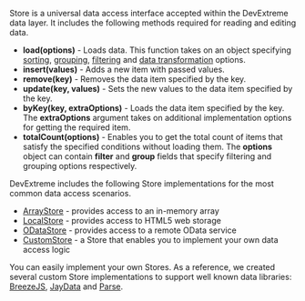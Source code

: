 Store is a universal data access interface accepted within the DevExtreme data layer. It includes the following methods required for reading and editing data.

- **load(options)** - Loads data. This function takes on an object specifying [sorting](/concepts/30%20Data%20Layer/5%20Data%20Layer/2%20Reading%20Data/1%20Sorting.md '/Documentation/Guide/Data_Layer/Data_Layer/#Reading_Data/Sorting'), [grouping](/concepts/30%20Data%20Layer/5%20Data%20Layer/2%20Reading%20Data/4%20Grouping.md '/Documentation/Guide/Data_Layer/Data_Layer/#Reading_Data/Grouping'), [filtering](/concepts/30%20Data%20Layer/5%20Data%20Layer/2%20Reading%20Data/15%20Filtering '/Documentation/Guide/Data_Layer/Data_Layer/#Reading_Data/Filtering') and [data transformation](/concepts/30%20Data%20Layer/5%20Data%20Layer/2%20Reading%20Data/3%20Data%20Transformation '/Documentation/Guide/Data_Layer/Data_Layer/#Reading_Data/Data_Transformation') options.
- **insert(values)** - Adds a new item with passed values.
- **remove(key)** - Removes the data item specified by the key.
- **update(key, values)** - Sets the new values to the data item specified by the key.
- **byKey(key, extraOptions)** - Loads the data item specified by the key. The **extraOptions** argument takes on additional implementation options for getting the required item.
- **totalCount(options)** - Enables you to get the total count of items that satisfy the specified conditions without loading them. The **options** object can contain **filter** and **group** fields that specify filtering and grouping options respectively.

DevExtreme includes the following Store implementations for the most common data access scenarios.

- [ArrayStore](/api-reference/30%20Data%20Layer/ArrayStore '/Documentation/ApiReference/Data_Layer/ArrayStore/') - provides access to an in-memory array
- [LocalStore](/api-reference/30%20Data%20Layer/LocalStore '/Documentation/ApiReference/Data_Layer/LocalStore/') - provides access to HTML5 web storage
- [ODataStore](/api-reference/30%20Data%20Layer/ODataStore '/Documentation/ApiReference/Data_Layer/ODataStore/') - provides access to a remote OData service
- [CustomStore](/api-reference/30%20Data%20Layer/CustomStore '/Documentation/ApiReference/Data_Layer/CustomStore/') - a Store that enables you to implement your own data access logic

You can easily implement your own Stores. As a reference, we created several custom Store implementations to support well known data libraries: [BreezeJS](https://github.com/DevExpress/DevExtreme-14.2-DataLayerExtensions/tree/master/breeze), [JayData](https://github.com/DevExpress/DevExtreme-14.2-DataLayerExtensions/tree/master/jayData) and [Parse](https://github.com/DevExpress/DevExtreme-Data-Parse).
